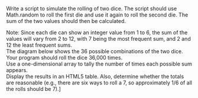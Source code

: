 Write a script to simulate the rolling of two dice. The script should use Math.random to roll the first die and use it again to roll the second die. The sum of the two values should then be calculated.  
 
Note: Since each die can show an integer value from 1 to 6, the sum of the values will vary from 2 to 12, with 7 being the most frequent sum, and 2 and 12 the least frequent sums.  
The diagram below shows the 36 possible combinations of the two dice. Your program should roll the dice 36,000 times.  
Use a one-dimensional array to tally the number of times each possible sum appears.  
Display the results in an HTML5 table. Also, determine whether the totals are reasonable (e.g., there are six ways to roll a 7, so approximately 1/6 of all the rolls should be 7).] 
